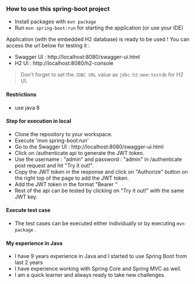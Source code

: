 ### How to use this spring-boot project

- Install packages with `mvn package`
- Run `mvn spring-boot:run` for starting the application (or use your IDE)

Application (with the embedded H2 database) is ready to be used ! You can access the url below for testing it :

- Swagger UI : http://localhost:8080/swagger-ui.html
- H2 UI : http://localhost:8080/h2-console

> Don't forget to set the `JDBC URL` value as `jdbc:h2:mem:testdb` for H2 UI.

#### Restrictions
- use java 8

#### Step for execution in local
- Clone the repository to your workspace.
- Execute 'mvn spring-boot:run'
- Go to the Swagger UI : http://localhost:8080/swagger-ui.html
- Click on /authenticate api to generate the JWT token.
- Use the username : "admin" and password : "admin" in /authenticate post request and hit "Try it out!".
- Copy the JWT token in the response and click on "Authorize" button on the right top of the page to add the JWT token.
- Add the JWT token in the format "Bearer <JWT Token>"
- Rest of the api can be tested by clicking on "Try it out!" with the same JWT key.

#### Execute test case
- The test cases can be executed either individually or by executing `mvn package` .

#### My experience in Java

- I have 9 years experience in Java and I started to use Spring Boot from last 2 years
- I have experience working with Spring Core and Spring MVC as well.
- I am a quick learner and always ready to take new challenges.